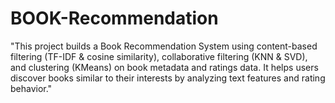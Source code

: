 # BOOK-Recommendation
"This project builds a Book Recommendation System using content-based filtering (TF-IDF &amp; cosine similarity), collaborative filtering (KNN &amp; SVD), and clustering (KMeans) on book metadata and ratings data. It helps users discover books similar to their interests by analyzing text features and rating behavior."
